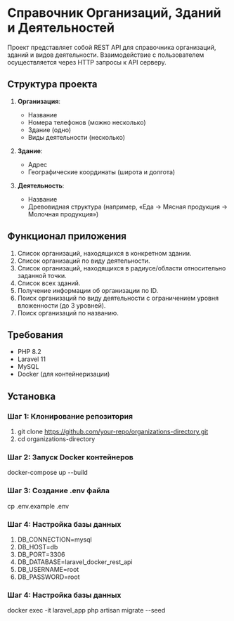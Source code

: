# Справочник Организаций, Зданий и Деятельностей

Проект представляет собой REST API для справочника организаций, зданий и видов деятельности. Взаимодействие с пользователем осуществляется через HTTP запросы к API серверу.

## Структура проекта

1. **Организация**:
    - Название
    - Номера телефонов (можно несколько)
    - Здание (одно)
    - Виды деятельности (несколько)

2. **Здание**:
    - Адрес
    - Географические координаты (широта и долгота)

3. **Деятельность**:
    - Название
    - Древовидная структура (например, «Еда → Мясная продукция → Молочная продукция»)

## Функционал приложения

1. Список организаций, находящихся в конкретном здании.
2. Список организаций по виду деятельности.
3. Список организаций, находящихся в радиусе/области относительно заданной точки.
4. Список всех зданий.
5. Получение информации об организации по ID.
6. Поиск организаций по виду деятельности с ограничением уровня вложенности (до 3 уровней).
7. Поиск организаций по названию.

## Требования

- PHP 8.2
- Laravel 11
- MySQL
- Docker (для контейнеризации)

## Установка

### Шаг 1: Клонирование репозитория


1. git clone https://github.com/your-repo/organizations-directory.git
2. cd organizations-directory

### Шаг 2: Запуск Docker контейнеров
docker-compose up --build

### Шаг 3: Создание .env файла
cp .env.example .env

### Шаг 4: Настройка базы данных

1. DB_CONNECTION=mysql 
2. DB_HOST=db 
3. DB_PORT=3306 
4. DB_DATABASE=laravel_docker_rest_api 
5. DB_USERNAME=root 
6. DB_PASSWORD=root

### Шаг 4: Настройка базы данных

docker exec -it laravel_app php artisan migrate --seed

[//]: # (docker-compose down --volumes --remove-orphans)

